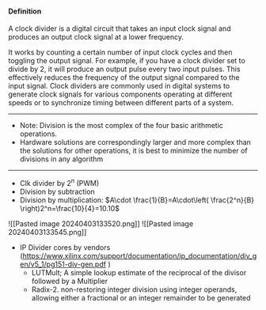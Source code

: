 #### Definition
A clock divider is a digital circuit that takes an input clock signal and produces an output clock signal at a lower frequency.

It works by counting a certain number of input clock cycles and then toggling the output signal. 
For example, if you have a clock divider set to divide by 2, it will produce an output pulse every two input pulses. This effectively reduces the frequency of the output signal compared to the input signal. 
Clock dividers are commonly used in digital systems to generate clock signals for various components operating at different speeds or to synchronize timing between different parts of a system.
***
* Note: Division is the most complex of the four basic arithmetic operations.
* Hardware solutions are correspondingly larger and more complex than the solutions for other operations, it is best to minimize the number of divisions in any algorithm
***
* Clk divider by $2^n$ (PWM)
* Division by subtraction
* Division by multiplication: $A\cdot \frac{1}{B}=A\cdot\left( \frac{2^n}{B} \right)2^n=\frac{10}{4}=10.10$

![[Pasted image 20240403133520.png]]
![[Pasted image 20240403133545.png]]
* IP Divider cores by vendors (https://www.xilinx.com/support/documentation/ip_documentation/div_gen/v5_1/pg151-div-gen.pdf )
	* LUTMult; A simple lookup estimate of the reciprocal of the divisor followed by a Multiplier
	* Radix-2. non-restoring integer division using integer operands, allowing either a fractional or an integer remainder to be generated

